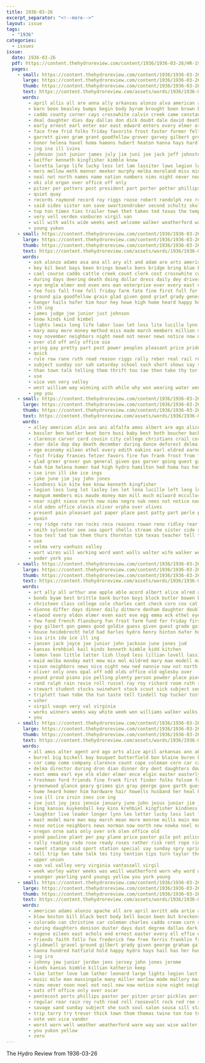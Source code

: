 ```yaml
---
title: 1936-03-26
excerpt_separator: "<!--more-->"
layout: issue
tags:
  - "1936"
categories:
  - issues
issue:
  date: 1936-03-26
  pdf: https://content.thehydroreview.com/content/1936/1936-03-26/HR-1936-03-26.pdf
  pages:
    - small: https://content.thehydroreview.com/content/1936/1936-03-26/small/HR-1936-03-26-01.jpg
      large: https://content.thehydroreview.com/content/1936/1936-03-26/large/HR-1936-03-26-01.jpg
      thumb: https://content.thehydroreview.com/content/1936/1936-03-26/thumbnails/HR-1936-03-26-01.jpg
      text: https://content.thehydroreview.com/assets/words/1936/1936-03-26/HR-1936-03-26-01.txt
      words:
        - april allis all are anna ally arkansas alonzo alva american ache able apache ald aid america ave agnes and arm allen
        - barn been beasley bumps begin body byrum brought boen brown boucher both below blood barrow box burgman bryson brother bicket benjamin bile but bill balcomb bates best bascom buren bank bone boys ball brothers barnett belle band binger bonus breeding barber ben bandy bernice barts barrows browne
        - caddo county corner cays crosswhite calvin creek came constant carroll coffee content cast cantrell carrie company clarence collier cousin candi coe clinton cleveland care christian cedar cole cleo carlyle con class can city cam conta chance college carl carter citizen credit coma cause church clear charles coles chalmers crail clerk cary car china count
        - deal daughter dies day dallas don dick doubt dale david death dacy doing davi during due deep does daughters danger date darko dance deer drop dinner
        - early ernest earl enter ear east edward enters every elmer erick end ever elk earnest economy easter
        - face free frid folks friday favorite frost faster former felton fund favor fost first felt for frank fear french found fred farm front friend famous fair finley friends from few fast fallen fetzer filling farmer freshman francis flowers
        - garrett given gram grant goodfellow grover garvey gilbert green george gate gener gash good ground glen group geary grand greenfield granfield
        - honor helena havel homa hamons hubert heaton hanna hays hard heard henry hour harlin heger hasting hastings henke him hands heidebrecht hogan hull hobart hereford head hallum health herd has her home hampshire hamilton hundred hitchcock harvester held hafer high heart hart hollis howells harles hydro howard had harper
        - ing ina ill ivins
        - johnson just junior james july jim juni joe jack jeff johnston jimmy jersey judge jaw
        - keiffer kenneth kingfisher kimble know
        - loretta large life lucky less let lam lassiter laws legion long likely later list last left lee lowell loss lloyd luther lemon law lord love
        - mers mellow meth manner meeker murphy melba moreland miss minor members morning made mai master mill mooreland miles miller march milton more mac matter may monday many main most marvin moment
        - neal not north names name nation numbers nims night never noon nor noel naaman now
        - oki old organ over office off only
        - pitzer per potters post president part porter potter phillips proud phipps pro people prais private points poland paper pohlenz present plant pounds pany place push provine public poor paul pipe person pauls past pao
        - quiet quay
        - records raymond record roy riggs roose robert randolph rex ros ray race rum rebecca riding ries reber russian rate run russell rock
        - said sides sister son save swartzendruber second schultz skull sorrow service station smith supply sang sherif sayre severe subject still swigart spine shoulder sledge store storm struck stock short street sunday style sandlin sas sand sheriff swinehart scott see spies seek sneed saturday she say side such set state show school salary states speed stange schmook shall servant schenk senior
        - top ton times ties trailer town thet taken ted texas the temple tom them thurs team thing tone tracy ten teacher than tippy
        - very vell verden vanburen virgil van
        - will with walts wide weeks west welcome walker weatherford warde wife wally win wayne way wilson while weis wicks was went william word week well wells whitcomb ware work winners won
        - young yukon
    - small: https://content.thehydroreview.com/content/1936/1936-03-26/small/HR-1936-03-26-02.jpg
      large: https://content.thehydroreview.com/content/1936/1936-03-26/large/HR-1936-03-26-02.jpg
      thumb: https://content.thehydroreview.com/content/1936/1936-03-26/thumbnails/HR-1936-03-26-02.jpg
      text: https://content.thehydroreview.com/assets/words/1936/1936-03-26/HR-1936-03-26-02.txt
      words:
        - ask alonzo adams asa ana all ary alt and adam are arts american age anes april ani
        - bey bil beat bays been brings bowels bons bridge bring blue barn boy boys byers bible bell bear board better best ber but
        - cael course caddo cattle creek count clerk cost crosswhite custer crock cause can character cast city come crownover came comment child county car
        - during days deering death doing dollar dress daily dey driver dinner day dance deleo down does dies duly dose dantes delay
        - eye engle elmer end even ens ean enterprise ever every east enter easly eid
        - fee foss fall free fell friday farm fate fine first full for former from fees found favorite friend finley
        - ground gia goodfellow grain glad given good grief grady general
        - hanger hails hafer him hour hey howe high home heard happy hore hydro held has had harvester herndon hoar hereford
        - ith ing
        - james judge joe junior just johnson
        - know kinds kind kimbel
        - lights lewis long life labor loan let loss lite lucille lynn like light legion
        - mary many more money method miss made march members million mean mills merle man matter main mer may
        - noy november neighbors night need not never news notice now nor
        - over old off only office oie
        - pring pay pretty part post power peoples pleasant price pride place president paul per press peed pete phillips phe
        - quick
        - rule row rane ruth read reason riggs rally reber real rail rood ready reading roof radio
        - subject sunday sor sah saturday school such short shows say sand show spain sarge sheriff see sober state sack smile she start seen story south soe schools student sees sae store stevenson seam sandy
        - than town talk telling them thrift too tae then take thy tor test thomas the times track toll
        - use
        - vice ven very valley
        - west william way winning with while why won wearing water went wonder walter wil wan weatherford week well was will wee word wilson
        - yep you
    - small: https://content.thehydroreview.com/content/1936/1936-03-26/small/HR-1936-03-26-03.jpg
      large: https://content.thehydroreview.com/content/1936/1936-03-26/large/HR-1936-03-26-03.jpg
      thumb: https://content.thehydroreview.com/content/1936/1936-03-26/thumbnails/HR-1936-03-26-03.jpg
      text: https://content.thehydroreview.com/assets/words/1936/1936-03-26/HR-1936-03-26-03.txt
      words:
        - alley american alin ana ani alfalfa amos albert are ago alice and all alma ann arlie ask age
        - bassler ben butler beat born busi baby best both boucher back beck beets but brown been baye ban bayer barn basal boul barber bay bet boy bill brief bag betsy blown big baptist
        - clarence carver card cousin city college christians crail cornutt criss carl curnutt cock class cattle chamber company can cake charlie cream charley child coe claude carnegie carol crystal clinton come carolyn church crates cooling carrie character cecil county
        - door dale dop day death december during dance deforest delma derry daughter dae daughters days dinner david dion dress die deri
        - ege economy eileen ethel every edith eakins earl eldred earnest even erford end
        - fost friday frances fetzer favors fire fun frank frost from ford folks fell farmer for first front felton foreman full friends fend fam fine found fly fruit
        - glad greer grover gun general given gas garver going guest gave group guess george
        - hak him helena homer had high hydro hamilton hed homa has home hater house harold han health herndon heine heen howard her hool hand hodges holding held harvard hafer husband haggard henry hart
        - ise iron ill ike ice ings
        - jake june jim joy john jones
        - kindness kin kite kee know kenneth kingfisher
        - legion loss lung lot lasley len let lena lucille left long leonard lew lookeba less lore louie life light large last late love longer little
        - mangum members mis maude money man mill much milward mccullock mighty melba march mia made mon most men may mine marguerite mullens means morning miller mens monday mickey mound mcnaught more many mildred
        - near night niece north new nims negro nak nees not notice noel now news nee neighbor nam
        - old oden office olevia oliver orpha over olives
        - present pain pleasant pat paper place past patty part perle pigg pee power potter point press pink pastel pack packard post plan pickles pauline person per pea paul pro poles
        - quain
        - roy ridge rate ran rocks reca reasons rowan reno ridley rear robert reach ruby ruark road richard rio ralph
        - smith sylvester see sea sport shells stream she sister side safe store saturday small sir set search spies sweet sharry son shoot service school shed speech sermon strong sed sun smalley saad sake simple special six sunday south saving supper stack speak shown
        - too test tad tum them thurs thornton tim texas teacher tell than tee tail towns thiessen thorman toch then the tain take tera theresa
        - use
        - velma very vanhuss valley
        - wort wires will working word want walls walter wife walker weldon willie weiser went with was williams wildman warde weeks window wind weatherford why wilson way week
        - yoder york you
    - small: https://content.thehydroreview.com/content/1936/1936-03-26/small/HR-1936-03-26-04.jpg
      large: https://content.thehydroreview.com/content/1936/1936-03-26/large/HR-1936-03-26-04.jpg
      thumb: https://content.thehydroreview.com/content/1936/1936-03-26/thumbnails/HR-1936-03-26-04.jpg
      text: https://content.thehydroreview.com/assets/words/1936/1936-03-26/HR-1936-03-26-04.txt
      words:
        - art ally all arthur ane apple able acord albert alice alred allen and alfred are american ann ace
        - bonds byam best brittle bank burton boys block butler bowen banks bartgis bryan both begun been bride book binger bottom bow beat blonde bell beulah brought body boucher bears benne bake butter blend bernice big bradley ball billie brown blue but boon business
        - christeen class college cole charles cant check corn cox cat cool city cordell christen cedar came con cook carney cold clinton cake cashier cry call charley copes curtis chambers coker carl cares choice close cute caddo carry county carol cream cash
        - dionne differ days dinner daily ditmore denham daughter double does david dunaway dire doyle drew down die due dungan death dewey ding day
        - elwood every eldon elmer even east eve egg emma eck ethel eye end earl elmwood eva epperly elsie
        - few fond french flansburg fun frost farm fund for friday first free full famous found fell fail from fill filling fling friends fame fon foote
        - guy gilbert gon games good goldie guess given guest grade going glenn glass george glad glidewell game general geneva
        - house heidebrecht held had harles hydro henry hinton hafer horn husband hom her herbert harding hater headings hopewell how helen heart howerton honor harry hamilton homes hee hair hixon hatfield has henke harold half home hofer high hiss hinder
        - isa iris ida ice ill ing
        - janzen jack joyce joe junior john jackson june jones jud
        - kansas krehbiel kail kinds kenneth kimble kidd kitchen
        - lemon leon little latter lish lloyd less lillian lovell lassiter lemmon level lorance lima let lady live light lottie living like lek lookeba lone lee lovelle last leas
        - maid melba monday matt mew mix mol mildred mary mae modell may million mach madeline march means mills money mention made model milk man merman much most more mckee master mayme miss merle maxine murphy marvin
        - nixon neighbors news nice night new ned nannie now not north numbers nadine nose norma
        - oliver only ones opal off odd olds office old oglesby over
        - pound proud piano pie pelling plenty person powder place piece present paul pas past poage pal pauline pile public pour patient peach paper potter perfect
        - rand ralph rain revie roll russel ray roy richard room ruth real res rhew readnour rolland rocky russell ruby reading
        - stewart student stocks swinehart stock scout sick subject send sunda second star sons she seems step senior sun story saturday store start seal smoke state sund smith shipp side smart scott shelton sugar sand season seon salt sells short seach small son school standard smell sule said surplus smooth sunday south strong soon stange service spring shanks
        - triplett town tobe the tun taste tell tindell top tucker tost toot takes tho ten than thick table then train thi tee thomas trailor track tei
        - usher
        - virgil vaugn very val virginia
        - works winners weeks way white week won williams walker walks wells wear win with webb western will wery wayne wind walt weather water wilburn weatherford weddle word was well went
        - you
    - small: https://content.thehydroreview.com/content/1936/1936-03-26/small/HR-1936-03-26-05.jpg
      large: https://content.thehydroreview.com/content/1936/1936-03-26/large/HR-1936-03-26-05.jpg
      thumb: https://content.thehydroreview.com/content/1936/1936-03-26/thumbnails/HR-1936-03-26-05.jpg
      text: https://content.thehydroreview.com/assets/words/1936/1936-03-26/HR-1936-03-26-05.txt
      words:
        - all amos alter agent ard ago arts alice april arkansas ann abernathy agri are and allie arthur ally atlas appleman age ada
        - burrel big bickell bay bouquet butterfield bon blaine buren brought barr bob bench bowls body but buck boat byrum brush blank bassler books bride bring been bert blizzard began bill burst born brides better botter brink bank back bis bine bute bare ballew bridge best belle brown beach blue burkhalter betsy blow black buff birch both boys
        - cor camp come company clarence count cope coleman corn car cant cream curt colo chief charles content city chance canyon companion congress catherine chill cation curly chest crosswhite came close cheap course colts corner call canning colorado claude carlyle cases con county crose creek can card church colony clure cake college child credit cedar christian comes
        - delma director during dron dian dinner dry dent daughters dowell darker down delay degree dress danger dick dantes daughter deere death day days
        - east emma earl eye elk elder elmer ence elgin easter easterly early end every eck ernest even
        - freshman ford friends fine frank first finder folks folsom farmer fetch fun frances fever fuel fred french fairfax fern friday filling fell friesen front from for fair flowers finley fog free few fruits felton forget face fire floyd fam
        - greenwood glance geary grimes gin gray george gave garth guess guest given gaze garden group glad gregg gay going gone good gold gertrude glen guy getting goodrich grand
        - hume heard homer him hardware hair howells husband her heal haul hull has hinton horse hud hand helmuth home happy honor herman heary health how hattie helen handle hastings harry hydro high hoe host herbert heineman hundred hergert held had henry hide hind
        - iva ill ira irvin ines ice ing
        - joe just joy jess jennie january june john jesus junior jim jamie
        - king kansas kuykendall key kins krehbiel kingfisher kindness kellogg kidd karl kimble kan
        - laughter live leader longer lynn leo letter lucky less last like lawrence league light lon love lesson lease leap lovely little left line liberty lloyd land leonard louis life lew later let lines lee low lowell lord living leghorn lister
        - mast model mare man may march mean more monroe mills main mon mantle mise moss most market mule myrtle mares much marriage martha monday marland mcclure mccarty mile morning members marion mountain mary many mules miles might made mace mccullock means miller mcpheeters melton miss matter
        - nose notice neighbors news norman now north new nowka noel nephew night near not nees nine nicely neighbor nelson newell
        - oregon orne oats only over ork olen office old
        - pond pauline plant per pay plane price pastor pile pot police plenty purse prior part pair payn pink porter peer people post peden past pure pueblo pastel pretty present place payne potter palm
        - rally reading rado rose ready roses rather risk rent rope rin river raw rise raft robertson reason ruth raymond ryan ramil richard room ralph rol roy read ruhl roof range ray root
        - sweet stange said sport station special say sunday spry spring signal sun surprise sal shown score spor sat show side supply sodders suit shock selling sell soon sheriff shoulder sherman sale smaller stockton see service sons surplus sleep steck stoop school slight shape street simpson son smith short stuff such sand stock star shaw sang sullivan setting scott seed sarah smooth seifert silver scholl six saw sister south small sports state sewing sas share smoke senior she saturday shore sadie spruce spencer stover still single stovall steamer sutton sparks september
        - tell trip ten take talk tes tiny tention tips turn taylor them timber talisman towns ted thick toe the trust truly top town than tommy tonga track tea tom tennessee tree tall
        - upper union
        - van val valley very virginia vantassell virgil
        - week worley water weeks was weill weatherford worn why word weise will way williams work wate watch won well walt wil walter wedding wilson winning weather wind wayne west weil with wicks wave wat while went wish white wash willow
        - younger yearling yard youngs yellow you york young
    - small: https://content.thehydroreview.com/content/1936/1936-03-26/small/HR-1936-03-26-06.jpg
      large: https://content.thehydroreview.com/content/1936/1936-03-26/large/HR-1936-03-26-06.jpg
      thumb: https://content.thehydroreview.com/content/1936/1936-03-26/thumbnails/HR-1936-03-26-06.jpg
      text: https://content.thehydroreview.com/assets/words/1936/1936-03-26/HR-1936-03-26-06.txt
      words:
        - american adams alonzo apache all are april avritt ada artie and
        - blow boston bill black best body bell bacon been but breckenridge bars bone brought bird box beat ballew bible burkhalter blue bring blew born bills
        - colorado can christine car coleman charles caddo cream corn count chair cantrell cour cobb cays claude carley came church class cheer curtain cox commander company clerk cushing christian claire charter city chap county cake council christ come cast
        - during daughters denison duster days dust degree dallas dark dent doing door ditch dies dollar dan dooley dill day dobry duart dantes
        - eugene eileen east echols end ernest easter every ell effie ever even
        - friends faith follo fox frederick few free ferris franklin frost from far fort flakes forget field friday fallen full for fair first fairly
        - glidewell gravel ground gilbert grady given george graham gallon grade grad gates golden good going grain graff guy gold
        - hanna hundred hatfield hold happy hydro hays hail has her hung hanlon host huckins hargrove home harry holiday hour him how had hardesty hell head harding houston hall homa hunt heard holy human held health
        - ing ira
        - johnny jew junior jordan jens jersey john jones jerome
        - kinds kansas kimble killian katherin keep
        - like latter love lam lather leonard large lights legion last league live lingle less lucius lindsay low lone lagrone
        - music mile man massingale many miller marlow mode mallory market morning mary mauk monday means marguerite march may morton much miles missouri musi morri mangum muse mattie margie most more martin members mon maul milam miss made
        - nims never noon noel not neil new now notice nine night neighbors need news north
        - oats off office only over oscar
        - pentecost ports phillips pastor per pitzer prior pickles perish people pride promise pun pat peter pearce post park present part person pound prichard persons powder pfaff pounds president place pin pagan pierce penny paree plato plenty perfect prayer pins pam
        - regular rear rain roy ruth road roll roosevelt rock red ree rea rose reno
        - savage sand sunday subject she such soul salon sousa sill start state size seven second south soap slight silver sat snow sine storms stalling said see story storm sacks strong soo saturday straw sun son sei scholar straight sheffer service school sins sutton sour schroder seek scott sermon side set seeds salt states special short seed spies session star season sack spencer smith song soon spring
        - trip tarry try trevor thick town thom thomas twine ton too tudor them taylor troy track treas the tate till turn tucker then than texas
        - vote ven vice vander
        - worst worn well weather weatherford ware way was wise walter world wind watson week will waters water wheat with write working west work wade wil weeks wilson wool want wave
        - you yukon yellow
        - zero
---
```


The Hydro Review from 1936-03-26

<!--more-->


